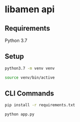 # libamen api

## Requirements

Python 3.7

## Setup
``` bash
python3.7 -m venv venv

source venv/bin/active
```

## CLI Commands

``` bash
pip install -r requirements.txt

python app.py
```

